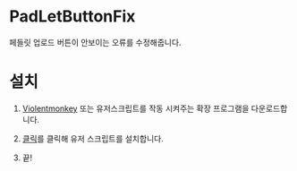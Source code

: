 # PadLetButtonFix

페들릿 업로드 버튼이 안보이는 오류를 수정해줍니다.

# 설치

1. [Violentmonkey](https://violentmonkey.github.io/get-it/) 또는 유저스크립트를 작동 시켜주는 확장 프로그램을 다운로드합니다.

2. [클릭](https://raw.githubusercontent.com/green1052/PadLetButtonFix/main/PadLetButtonFix.user.js)를 클릭해 유저 스크립트를 설치합니다.

3. 끝!
